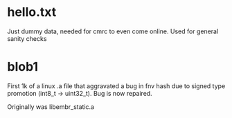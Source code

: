 # hello.txt

Just dummy data, needed for cmrc to even come online.  Used for general sanity checks

# blob1

First 1k of a linux .a file that aggravated a bug in fnv hash due to signed type promotion
(int8_t -> uint32_t).  Bug is now repaired.

Originally was libembr_static.a